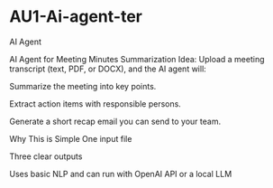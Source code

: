 # AU1-Ai-agent-ter
AI Agent

AI Agent for Meeting Minutes Summarization
Idea:
Upload a meeting transcript (text, PDF, or DOCX), and the AI agent will:

Summarize the meeting into key points.

Extract action items with responsible persons.

Generate a short recap email you can send to your team.

Why This is Simple
One input file

Three clear outputs

Uses basic NLP and can run with OpenAI API or a local LLM

